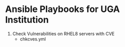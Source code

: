 # Ansible Playbooks for UGA Institution

1. Check Vulnerabilities on RHEL8 servers with CVE
   - chkcves.yml
